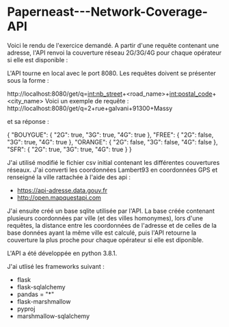 # Paperneast---Network-Coverage-API

Voici le rendu de l'exercice demandé. A partir d'une requête contenant une adresse, l'API renvoi
la couverture réseau 2G/3G/4G pour chaque opérateur si elle est disponible :

L'API tourne en local avec le port 8080. Les requêtes doivent se présenter sous la forme : 

http://localhost:8080/get/q=<int:nb_street>+<road_name>+<int:postal_code>+<city_name>
Voici un exemple de requête : http://localhost:8080/get/q=2+rue+galvani+91300+Massy

et sa réponse :

{
    "BOUYGUE": {
        "2G": true,
        "3G": true,
        "4G": true
    },
    "FREE": {
        "2G": false,
        "3G": true,
        "4G": true
    },
    "ORANGE": {
        "2G": false,
        "3G": false,
        "4G": false
    },
    "SFR": {
        "2G": true,
        "3G": true,
        "4G": true
    }
}

J'ai utilisé modifié le fichier csv initial contenant les différentes couvertures réseaux. 
J'ai converti les coordonnées Lambert93 en coordonnées GPS et renseigné la ville rattachée à l'aide des api :
  - https://api-adresse.data.gouv.fr
  - http://open.mapquestapi.com 
  
J'ai ensuite créé un base sqlite utilisée par l'API. La base créée contenant plusieurs coordonnées par ville (et des villes homonymes), 
lors d'une requêtes, la distance entre les coordonnées de l'adresse et de celles de la base données ayant la même ville est calculé, puis l'API 
retourne la couverture la plus proche pour chaque opérateur si elle est diponible.

L'API a été développée en python 3.8.1.

J'ai utlisé les frameworks suivant : 
  - flask 
  - flask-sqlalchemy
  - pandas = "*"
  - flask-marshmallow
  - pyproj 
  - marshmallow-sqlalchemy

